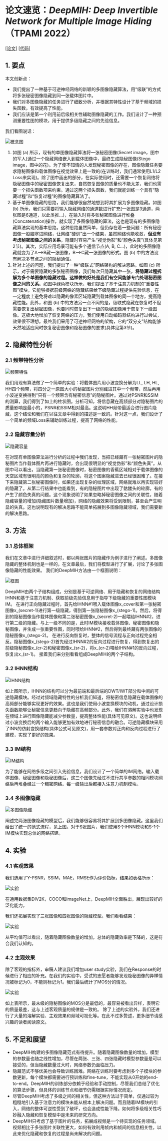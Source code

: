 # 论文速览：*DeepMIH: Deep Invertible Network for Multiple Image Hiding*（TPAMI 2022）

[[论文]](https://ieeexplore.ieee.org/document/9676416) [[代码]](https://github.com/TomTomTommi/DeepMIH)

## 1. 要点

本文创新点：

- 我们提出了一种基于可逆神经网络的新颖的多图像隐藏算法，用“级联”的方式将多张秘密图像隐藏到同一张载体图片中。
- 我们对多图像隐藏的任务进行了细致分析，并根据其特性设计了基于频域的损失函数，有效提高了性能。
- 我们应该是第一个利用前后级相关性辅助图像隐藏的工作。我们设计了一种预测重要性图的模块，用于提供多级隐藏之间的先验信息。

我们看图说话：

![概念图](./Fig1.png)

1. 如图 (a) 所示，现有的单图像隐藏算法将一张秘密图像(Secret image，图中的军人)通过一个隐藏网络嵌入到载体图像中，最终生成隐秘图像(Stego image，图中的花)。为了使不知情的人发现秘密图像的存在，图像隐藏任务要求隐秘图像和载体图像在视觉效果上是一致的(在训练时，我们通常使用L1/L2 Loss来实现)。除了图中画出的部分，在实际使用时，还需要一个恢复网络将隐秘图像中的秘密图像恢复出来，自然恢复图像的质量也不能太差，我们也需要一个损失函数项来约束。通过这两个损失函数，我们就能训练一个具有“隐藏过程”和“恢复过程”的图像隐藏算法了。
2. 基于单图像隐藏的思路，我们能够很自然地想到将其扩展为多图像隐藏。如图 (b) 所示，我们只需要将输入隐藏网络的通道数进行扩充(一张图是3通道，两张图是6通道，以此类推…)，在输入时将多张秘密图像进行堆叠(Concatenation)操作，就实现了多图像隐藏的算法，这也是现有的多图像隐藏算法实现的基本思路。这种思路虽然简单，但仍存在着一些问题：所有秘密图像一股脑塞进网络，让网络“硬训”出一个结果，虽然网络也能收敛，**但没有考虑秘密图像之间的关系**，隐藏时容易产生“视觉伪影”和“颜色失真”(具体见第2节)。其次，实际应用场景可能有多个通信节点(A, B, C…)，此时的多图像隐藏就变为了A—>B藏一张图像，B—>C藏一张图像的形式。图 (b) 中的方法没有解决多节点之间的隐秘通信。
3. 针对上述的问题，我们提出了一种“级联式”网络架构的解决思路。如图 (c) 所示，对于需要隐藏的多张秘密图像，我们每次只隐藏其中一张，**将隐藏过程拆解为多个单图像的隐藏过程。这样做的好处是我们有空间能够专门处理秘密图像之间的关系**。如图中绿色模块所示，我们提出了基于注意力机制的“重要性图”模块，它能够根据前级网络的隐藏结果给下级隐藏过程提供先验信息，在一定程度上避免将难以隐藏的像素区域隐藏到载体图像的同一个地方，提高隐藏性能。此外，和图 (b) 中的方法另一点不同的是，级联式隐藏在恢复时不但需要恢复出秘密图像，也要同时恢复出下一级的隐秘图像用于恢复下一级图像。这极大地增加了恢复网络的压力，我们使用自动编码器结构进行过尝试，效果很不理想。最终我们采用了可逆神经网络的架构，它的“双分支”结构能够天然地适应同时恢复秘密图像和隐秘图像的要求(具体见第3节)。

## 2. 隐藏特性分析

### 2.1 频带特性分析

![频带特性](./Fig2.png)

我们用现有算法做了一个简单的实验：将载体图片用小波变换分解为LL, LH, HL, HH四个频带，将四分之一原图大小的秘密图片分别藏进其中一个频带，然后再用小波逆变换得到“只有一个频带含有秘密信息”的隐秘图片。通过对PSNR和SSIM的测算，我们得到了如上的柱状图。分析可知，将信息藏在高频部分对隐秘图片的质量影响是最小的，PSNR和SSIM相对最高。这说明HH频带最适合进行图片隐藏，这个结论和我们在以往文章中得到的描述是一致的。针对这一点，我们设计了一个简单的频域Loss来辅助训练过程，提高了网络的性能。

### 2.2 隐藏容量分析

![隐藏容量](./Fig3.png)

在对现有单图像算法进行分析的过程中我们发现，当把已经藏有一张秘密图片的隐秘图片当作载体图片再进行隐藏时，会出现很明显的“视觉伪影”和“颜色失真”。从图中可以看出，当隐藏第一张秘密图像时，秘密图像的香蕉区域相对于载体图像的天空区域有很明亮的颜色和复杂的轮廓，将这个图案隐藏进去已经很困难了。在接下来隐藏第二张秘密图像时，如果还出现复杂的纹理区域，网络就难以再实现较好的隐藏了。从第二行结果中也能看到，有的隐秘图片中出现了骷髅头的轮廓，有的产生了颜色失真的问题。这个现象说明了如果忽略掉秘密图像之间的关联性，随着隐藏容量的增加(隐藏图片数量增加)，网络的隐藏效果将受到限制，甚至会产生明显的失真。这也说明现有的解决思路不能简单拓展到多图像隐藏领域，我们需要新的解决思路。

## 3. 方法

### 3.1 总体框架
我们在文章中进行详细叙述时，都以两张图片的隐藏作为例子进行了阐述。多图像隐藏的整体机制也是一样的，在文章最后，我们将模型进行了扩展，讨论了多张图像隐藏的性能效果。
我们的DeepMIH方法由一个框图说明：

![框图](./Fig4.png)

DeepMIH由两个子结构组成，分别是基于可逆网络、用于隐藏和恢复的网络结构IHNN和基于注意力机制、获取前级先验信息用于指导下级隐藏的重要性图模块IM。
在进行正向隐藏过程时，首先给IHNN#1喂入载体图像x_cover和第一张秘密图像x_(secret-1)进行第一级隐藏，得到第一张隐秘图像x_(stego-1)。然后，将得到的隐秘图像当作载体图像和第二张秘密图像x_(secret-2)一起喂给IHNN#2，进行第二级的隐藏。与上一级不同的是，此时IM模块接收载体图像、秘密图像和隐秘图像，并生成一张重要性图，同时喂给IHNN#2，然后得到最终藏有两张图像的隐秘图像x_(stego-2)。
在进行反向恢复时，整体的信号流程与正向过程完全相反。隐秘图像x_(stego-2)首先经过IHNN#2的反向过程进行恢复，得到恢复出的前级隐秘图像x_(cr-2)和秘密图像x_(sr-2)，将x_(cr-2)喂给IHNN#1的反向过程，恢复出x_(sr-1)。
接着我们来分别看看组成DeepMIH的两个子结构。


### 3.2 IHNN结构

![IHNN结构](./Fig5.png)

如上图所示，IHNN的结构可以分为最前端和最后端的DWT/IWT部分和中间的可逆隐藏模块。经过对频域隐藏特性的分析我们知道，将秘密信息隐藏在载体图像的高频部分能够实现更好的效果。这也是我们使用小波变换模块的动机，通过设计损失函数能够让秘密信息更趋向于隐藏在高频部分。此外，我们在溶解实验中也发现在频域上进行图像隐藏能减少参数量，提高整体性能(具体可见原文)。这也说明经过小波变换后的两个输入能够更加有效地进行秘密信息的融合。可逆隐藏模块采用了INN的仿射变换结构(具体公式可见原文)，用一套参数对正向和反向过程进行了建模，实现了更好的效果。

### 3.3 IM结构

![IM结构](./Fig6.png)

为了能够在网络多级之间引入先验信息，我们设计了一个简单的IM网络。输入载体图像、秘密图像和隐秘图像后，这三个图像先经过不进行共享参数的相同模块网络后再堆叠经过一个稠密网络。每一级输出后都接入注意力机制模块。

### 3.4 多图像隐藏

![多图像隐藏](./Fig7.png)

阐述完两张图像隐藏的模型后，我们能够很容易将其扩展到多图像隐藏。这里我们给出了统一的范式流程，见上图。对于S张图片，我们使用S个IHNN模块和S-1个IM模块实现总体的网络搭建。

## 4. 实验

### 4.1 客观效果

我们选用了Y-PSNR，SSIM，MAE，RMSE作为评价指标，结果如表格所示：

![实验](./Fig8.png)

在通用数据集DIV2K，COCO和ImageNet上，DeepMIH全面胜出，展现出较好的泛化能力。

我们还拓展实现了三张图像和四张图像的隐藏模型。我们看看结果：

![实验](./Fig9.png)

从平均值可以看出，随着隐藏图像数量的增加，总体的隐藏效率是下降的，这是符合我们认知的。

### 4.2 主观效果

除了客观的指标外，审稿人建议我们增加user study实验，我们在Response的时候进行了相应的补充。在我们的实验中，受试的志愿者能够发现隐秘图像的异样情况被标记为0，不能则标记为1。我们最后统计了MOS分的情况。

![实验](./Fig10.png)

如上表所示，最末级的隐秘图像的MOS分是最低的，最容易被看出异样，表明它的质量最差，这与上述客观质量的规律是一致的。
除了上述的实验外，我们还进行了大量的溶解实验、主观效果和频域可视化等。在此不过多赘述，更多细节请感兴趣的读者阅读原文。


## 5. 不足和展望

- DeepMIH构建的多图像隐藏范式有待提升。随着隐藏图像数量的增加，模型的参数量也随之线性增加，尽管在两张、三张、四张隐藏时模型参数量是可以接受的，但当隐藏数量过大时，网络参数仍面临压力。
- 隐藏范式不够优美也会导致训练困难。网络在训练时要考虑到多个子模块的参数更新，每个模块都需要进行预训练和fine-tune，不能实现从0开始的end-to-end。DeepMIH的训练部分依赖于经验和手动控制，尽管我们总结了优化的算法步骤，但具体的训练节点和细节仍需根据实际情况而定。
- 尽管DeepMIH考虑了多级之间的相关性，但这种方法过于简单，仅通过较为粗糙地引入基于注意力的模块未能从根本上解决问题。而且随着IM模块的引入，网络的整体可逆性受到了破坏，也会造成性能下降。如何将多级相关性巧妙融入隐藏和恢复模型中是未来的研究方向。
- DeepMIH只考虑了基于图片的任务，拓展成视频是一个待实现的任务领域。视频相比于多张图片关联性更大，如何有效利用帧内和帧间的信息相关性，以此来优化隐藏和恢复的过程是尚未解决的问题。
